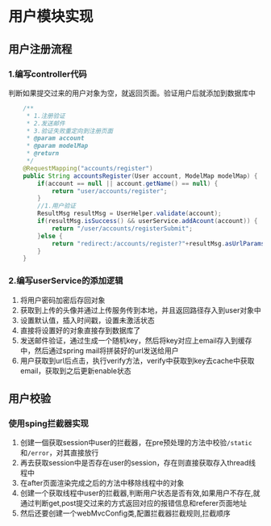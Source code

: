 # 用户模块实现

## 用户注册流程

### 1.编写controller代码

判断如果提交过来的用户对象为空，就返回页面。验证用户后就添加到数据库中
```java
	/**
	 * 1.注册验证
	 * 2.发送邮件
	 * 3.验证失败重定向到注册页面
	 * @param account
	 * @param modelMap
	 * @return
	 */
	@RequestMapping("accounts/register")
	public String accountsRegister(User account, ModelMap modelMap) {
		if(account == null || account.getName() == null) {
			return "user/accounts/register";
		}
		//1.用户验证
		ResultMsg resultMsg = UserHelper.validate(account);
		if(resultMsg.isSuccess() && userService.addAcount(account)) {
			return "/user/accounts/registerSubmit";
		}else {
			return "redirect:/accounts/register?"+resultMsg.asUrlParams();
		}
	}
```

### 2.编写userService的添加逻辑
1. 将用户密码加密后存回对象
2. 获取到上传的头像并通过上传服务传到本地，并且返回路径存入到user对象中
3. 设置默认值，插入时间戳，设置未激活状态
4. 直接将设置好的对象直接存到数据库了
5. 发送邮件验证，通过生成一个随机key，然后将key对应上email存入到缓存中，然后通过spring mail将拼装好的url发送给用户
6. 用户获取到url后点击，执行verify方法，verify中获取到key去cache中获取email，获取到之后更新enable状态


## 用户校验

### 使用sping拦截器实现
1. 创建一個获取session中user的拦截器，在pre预处理的方法中校验`/static`和`/error`，对其直接放行
2. 再去获取session中是否存在user的session，存在则直接获取存入thread线程中
3. 在after页面渲染完成之后的方法中移除线程中的对象
4. 创建一个获取线程中user的拦截器,判断用户状态是否有效,如果用户不存在,就通过判断get,post提交过来的方式返回对应的报错信息和referer页面地址
5. 然后还要创建一个webMvcConfig类,配置拦截器拦截规则,拦截顺序

